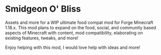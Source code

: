 # Smidgeon O' Bliss
Assets and more for a WIP ultimate food compat mod for Forge Minecraft 1.18.x. This mod plans to expand on the food, social, and community based aspects of Minecraft with content, mod compatibility, elaborating on existing features, tweaks, and more!

Enjoy helping with this mod, I would love help with ideas and more!
